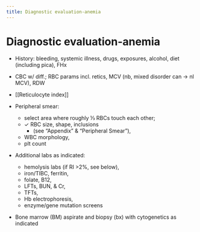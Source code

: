 ```yaml
---
title: Diagnostic evaluation-anemia
---
```


# Diagnostic evaluation-anemia

- History: bleeding, systemic illness, drugs, exposures, alcohol, diet (including pica), FHx
- CBC w/ diff.; RBC params incl. retics, MCV (nb, mixed disorder can → nl MCV), RDW
- [[Reticulocyte index]]
- Peripheral smear:

  - select area where roughly ⅓ RBCs touch each other;
  - ✓ RBC size, shape, inclusions
    - (see “Appendix” & “Peripheral Smear”),
  - WBC morphology,
  - plt count

- Additional labs as indicated:

  - hemolysis labs (if RI >2%, see below),
  - iron/TIBC, ferritin,
  - folate, B12,
  - LFTs, BUN, & Cr,
  - TFTs,
  - Hb electrophoresis,
  - enzyme/gene mutation screens

- Bone marrow (BM) aspirate and biopsy (bx) with cytogenetics as indicated
